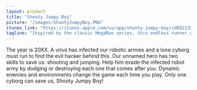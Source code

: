 ```yaml
---
layout: product 
title: "Shooty Jumpy Boy"
picture: "/images/ShootyJumpyBoy.PNG"
itunes_link: "https://itunes.apple.com/us/app/shooty-jumpy-boy/id892135335?ls=1&mt=8"
tagline: "Inspired by the classic MegaMan series, this endless runner will challenge your resillience"
---
```

The year is 20XX. A virus has infected our robotic armies and a lone cyborg must run to find the evil hacker behind this. Our unnamed hero has two skills to save us: shooting and jumping. Help him evade the infected robot army by dodging or destroying each one that comes after you. Dynamic enemies and environments change the game each time you play. Only one cyborg can save us, Shooty Jumpy Boy!